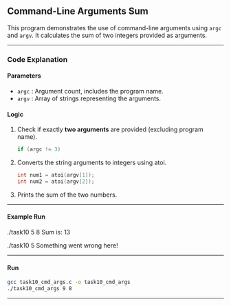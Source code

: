 ## Command-Line Arguments Sum  

This program demonstrates the use of command-line arguments using `argc` and `argv`. It calculates the sum of two integers provided as arguments.

---

### Code Explanation

#### Parameters
- `argc` : Argument count, includes the program name.  
- `argv` : Array of strings representing the arguments.  

#### Logic
1. Check if exactly **two arguments** are provided (excluding program name).  
   ```c
   if (argc != 3) 
   ```

2. Converts the string arguments to integers using atoi.
   ```c
   int num1 = atoi(argv[1]);
   int num2 = atoi(argv[2]);
   ```

3. Prints the sum of the two numbers.

---
#### Example Run

./task10 5 8
Sum is: 13

 ./task10 5
Something went wrong here!

---

#### Run
```bash
gcc task10_cmd_args.c -o task10_cmd_args
./task10_cmd_args 9 8
```
---